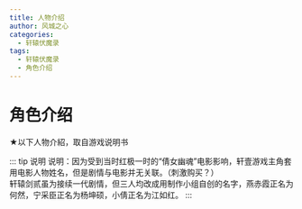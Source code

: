 ```yaml
---
title: 人物介绍
author: 风城之心
categories:
  - 轩辕伏魔录
tags:
  - 轩辕伏魔录
  - 角色介绍
---
```


# 角色介绍


<script setup>
import { ref } from 'vue'

const data = ref([{
    name:'輔子洵',
    info:[{
        label:'性别',
        value:'男'
    },
    {
        label:'年龄',
        value:'20'
    },
    {
        label:'武器',
        value:'剑'
    },
    {
        label:'职业',
        value:'墨者，墨門大徒弟'
    },
    {
        label:'描述',
        value:'鄰家大哥哥﹝汗～﹞'
    }
    ],
    avatar:'../../../public/img/games/fml/cas/slgcas01.gif',
    desc:`輔子洵自幼孤苦，雙親早亡，蒙墨門鉅子朱衍收入門下，為墨門的大弟子。雖非聰穎迅捷，然究是小有資質，加之勤勉學習，頗得師父朱衍喜歡。十八歲上時，習藝大致有成，朱衍已有傳缽之意。廿歲上的這日，朱衍命輔子洵下山降妖修習，旨在增其歷練，心中暗付輔子洵此行若能順利歸來，自以衣缽相傳了。<br />輔子洵下山未幾便即遭遇一番細故，賴平原村丁神醫父女救治多日方醒。於山下之變，輔子洵深覺愧赧，自思必回山面師告罪，亦擔心墨門尚有變故，便即告別丁群回山。<br />甫入山門卻見諸位師弟屍橫就地，探之原已被害多日。心下悚懼不安，緩步驚懼地步入大廳，果見師父朱衍亦已遇害，伏臥大廳血泊之中；師父的獨生愛女──小師妹卻不見蹤影。墨門竟只剩得他一人。<br />輔子洵大慟；安葬了師父及眾師兄弟之後，恍恍然不知何從。悄然凝思，心中所想盡是昔日師父敦敦訓誨時的慈和容貌，眾師兄弟山上同窗習藝的點點滴滴，以及小師妹的活潑跳脫。輔子洵思念放縱，一時間心中激盪，久久不能平復。<br />看看山門之大，卻不知自己何去何往？也不知收束心神，茫茫然朝山下走去……`
},{
    name:'丁芸',
    info:[{
        label:'性别',
        value:'女'
    },
    {
        label:'年龄',
        value:'17'
    },
    {
        label:'武器',
        value:'针'
    },
    {
        label:'职业',
        value:'女大夫'
    },
    {
        label:'描述',
        value:'善良純真美少女'
    }
    ],
    avatar:'../../../public/img/games/fml/cas/slgcas02.gif',
    desc:`父親丁群乃是江湖上聞名的神醫，後來一番系故，看盡江湖冷暖，遂攜同妻子與愛女丁芸隱居少淵峰下平原村中，遠離江湖武林、諸般事非。 <br />丁芸六歲上時母親便即早逝，乃與父親相守在平原村安靜生活。<br />丁芸自幼濡染醫道，或不如乃父之精，卻也超群。個性柔順婉約，自有一副悲天憫人的心腸。父女倆在鄉間行醫濟人，鄰里仰望。<br />這日丁芸欲外出採藥，甫出村口即見一長身少年昏暈在地，便將其救回。所幸這少年只是受了迷術，並無其餘內外傷，只需調理心神，挨得幾日也就醒了；之後將養些許也當無事。<br />丁芸見這少年長身玉面，劍眉薄唇，雖無受傷，但面容絕白悽然，雙唇緊抿，彷彿在昏去之前頗受一番驚懼，心中的愧疚徨急這幾日來全然盤覆在昏迷未復的俊臉之上。見之又替他難過起來，恍若自己也遭受如他一般的痛楚相似。<br />這少年醒來，言明自己乃是墨門輔子洵，將所受遭遇向丁群父女說了。輔子洵懸念墨門，定要回山，丁群擔心其心神未攝，苦心勸解，終是無用。只得命女兒丁芸路上陪伴，多備藥品，沿途照料，自付只須沒有重大意外，該當無事。
　　丁芸與輔子洵回到墨門，卻見滿門早已被害多日，心下頗感悽徨。<br />
　　待輔子洵將師父及師兄弟們安葬已畢，便一同下山往平原村來。回至村口，卻見村子已成廢墟一片，屋垣殘破，偶有幾處火煙。<br />
　　丁芸擔心父親，急往家中奔去，卻驚見父親俯臥門前，早已氣絕多時。丁芸傷心不已，輔子洵婉言安慰。<br />
　　丁芸家園被毀，父親橫死，至此已無依託。輔子洵感念她父女相救之情，不忍丁芸徨苦無依，心想不如暫且帶她同行，再定行止。於是兩人相攜而行。<br />`
},{
    name:'江無雙',
    info:[{
        label:'性别',
        value:'女'
    },
    {
        label:'年龄',
        value:'15'
    },
    {
        label:'武器',
        value:'黃金大刀'
    },
    {
        label:'职业',
        value:'少女'
    },
    {
        label:'描述',
        value:'驕驕蠻橫小妮子'
    }
    ],
    avatar:'../../../public/img/games/fml/cas/slgcas03.gif',
    desc:`汴涼金刀門門主江丰的獨身愛女，自小驕縱，因而養成一副蠻橫任性的脾氣。某日不知又去哪裡鬧了一場禍來，惹得江丰大怒。 <br />
江無雙自侍父親平素寵愛，又有母親依侍，口裡認錯卻全無誠意。江丰愈是怒極，揚言嚴懲，江無雙始知此次斷無倖然，心下驚慌。幸賴母親從旁迴護，父親暫時無可如何。<br />夜裡想起日間爹爹詈聲責罵，直是從所未有之事。當下驚怒交加，越牆負氣出走。<br />江無雙離家南下，路經一山腳，竟遭盜賊攔路搶劫。汴涼金刀江家名頭何其響亮！江門主嫡生愛女豈是庸庸？三兩下打敗攔路強盜，原來些許小賊，武功也只平平。打散盜賊後童心忽起，追上山去，眾強盜不是她對手，驚恐不定，卻不知江無雙有何企圖？<br />江無雙原本小孩心性，加上任性驕慣，仗著武藝和江家名頭，自幼調皮搗蛋，無禍不闖。這時突然想當起強盜頭頭來！群盜聽來無不詫異，雖覺難以想像，但想此人本領不差，若有她來坐第一把交椅，倒也合適。卻不想這江無雙小孩兒一個，對打家劫舍的事哪當個真？只不過一時好玩，想當個勞什子大王過過隱；待得興頭一過，便是求她來混兩個、三個寨子裡的大王，也留她不住！<br />便這樣江無雙在此據山佔寨，幹起了一群盜賊的頭領。<br />這日輔子洵與丁芸路過山下，江無雙領了小頭目並眾囉嘍欲來行搶。一番變故後，江無雙反覺山賊當得無味，倒不如輔子洵與丁芸遭妖怪追殺來的有趣。登時撇下一滿寨小頭目及眾囉嘍，強要賴上輔子洵二人。丁芸心地良善憫人，頗覺江無雙與這群山賊廝混甚是不妥，便央求輔子洵讓其同行。輔子洵一番思索，終於答應……<br />`
},
{
    name:'左震河',
    info:[{
        label:'性别',
        value:'男'
    },
    {
        label:'年龄',
        value:'40'
    },
    {
        label:'武器',
        value:'長槍'
    },
    {
        label:'职业',
        value:'鏢頭'
    },
    {
        label:'描述',
        value:'性烈如火大鏢客'
    }
    ],
    avatar:'../../../public/img/games/fml/cas/slgcas04.gif',
    desc:`河南震威鏢局的總鏢頭，祖上三代走鏢，江湖之上頗得黑白兩道仰望，因而有天下第一鏢之稱。 <br />左震河武藝超群，堪稱領袖河南，武林中人稱「神槍震八方」；加之三代走鏢闖下的名頭，手下保鏢從無失錯。<br />這日押鏢途中與輔子洵等三人相遇，江無雙玩興又起，定要攪鬧一番，卻與鏢局趟子手動上了手。左震河驚訝無已，以為強人奪鏢，雖見輔子洵等不像，卻也不敢多想，究是鏢物第一；雙方於是混鬥起來。一番爭鬥之後卻發現失了鏢車，輔子洵說明來由，深感歉疚，定要相助尋回失鏢。江無雙莽撞先行，輔子洵與鏢局人眾隨後跟去。終於在前頭野店撞上摸鏢賊裘千里，正自與江無雙爭鬧不休；一旁卻停著震威鏢局的鏢車。<br />一夥人費了老大勁終於制住裘千里，奪回失鏢。於是雙方分手，左震河保鏢先行。<br />不想一番變故之後，鏢車被毀，鏢局人眾死傷慘重。左震河發付從人且回河南，自己卻尋線追來仙狐谷，適逢谷中一場爭亂結束。輔子洵等見得左震河來此，驚訝無已。<br />左震河言明因果，原來毀鏢之人正是輔子洵等急欲追尋的禍首。一群人同仇敵愾，共同踏上旅途。`
},
{
    name:'裘千里',
    info:[{
        label:'性别',
        value:'男'
    },
    {
        label:'年龄',
        value:'30'
    },
    {
        label:'武器',
        value:'暗器、弓'
    },
    {
        label:'职业',
        value:'神偷'
    },
    {
        label:'描述',
        value:'見風轉舵牆頭草'
    }
    ],
    avatar:'../../../public/img/games/fml/cas/slgcas05.gif',
    desc:`人稱「江北草上飛」，輕功之迅捷絕倫，江湖之上罕有其匹；然而平時幹得卻是偷雞摸狗、飛簷侵戶的行當。偷竊之巧神乎其技，號稱偷遍天下絕不失手。個性圓滑精覺，從不踏無謂之險，卻也從不吃虧。然見口頭上若有可趁之機，便即叨然無已，此其唯一缺點。這日裘千里在樹林子中見輔子洵、丁芸，與江無雙三人和一隊鏢局子動手，一時手癢，趁著混亂中將鏢物摸走，竟是神鬼不覺。<br />待兩方鬥罷，鏢物早失。<br />輔子洵等要相助鏢局追尋失鏢，終於在前頭趕上正自大飲大朵的裘千里，以及滿車鏢物。無奈裘千里輕功卓絕，亦且武功不弱，輔子洵等費了老大功夫才終於將其擒住，繳還失鏢。<br />不想，裘千里卻又暗有所謀，軟擺乞語，便是要與輔子洵等人同行。丁芸憐心又起，於是央求讓其一道，輔子洵自有想法，於是便讓裘千里跟來，四人同踏進程。`
},
{
    name:'冷仲秋',
    info:[{
        label:'性别',
        value:'男'
    },
    {
        label:'年龄',
        value:'28'
    },
    {
        label:'武器',
        value:'長劍（官方網站，可是他用的好像都是刀）'
    },
    {
        label:'职业',
        value:'退隱劍客'
    },
    {
        label:'描述',
        value:'冷漠看江湖'
    }
    ],
    avatar:'../../../public/img/games/fml/cas/slgcas06.gif',
    desc:`劍法通神、曾經在武林中叱吒飛揚、人人景仰。少年時行走江湖，俠義高亮，人稱「河東大俠」，又因他面冷如鋒，以此別有外號「冷面佛」。 <br />不想後來遭敵所害，夫婦二人皆身中劇毒。妻子其時懷孕，距離分娩尚有一段時日；然中毒之後難過已極，竟爾早產後逝去。冷仲秋內力精深，得以將毒逼出，但卻雙眼俱盲。更沒想到的是，其妻產下一名女嬰雖然存活了下來，然而竟然便是天生血中罹毒。<br />唯一愛女生來即帶難治之症，冷仲秋為此四處奔波，求告解治之法，終是不能。<br />某日忽聽得修練靈狐的內丹或可治癒女兒身上的奇毒，因而四處尋訪靈狐。<br />這日來到仙狐谷求丹，竟撞上谷內一段紛爭。冷仲秋不明因果，又遭戲弄，竟與江無雙、裘千里相鬥了起來。江、裘兩人不是冷仲秋對手，幸好輔子洵及時出谷來救，未幾丁芸、七色又出得谷來，兩造說明原由，冷仲秋始細末，當下憤憤。<br />冷仲秋知道仙狐谷主失丹已死，隨即追蹤禍首而去，忽來到一處窄谷，地勢極其險峻。冷仲秋雙盲，又且心念愛女以及內丹，絲毫不察四周異狀；忽中埋伏，孤身被圍。是冷仲秋劍術通神，然而敵眾甚多，究是險象環生。幸好輔子洵等一夥趕到，便即加入混戰，及時救得冷仲秋窘境。<br />丁芸憐其處境，邀他同行；輔子洵、左震河仗義心起，亦從旁相勸不已。七色憐他，答允倘能奪回仙狐谷主的內丹，定相贈于他；江無雙小孩心性，自然越熱鬧越是興趣。冷仲秋心想自己孤身一人，追尋敵蹤自是艱辛，於是答應與眾人同行。<br />`
},

{
    name:'七色',
    info:[{
        label:'性别',
        value:'女'
    },
    {
        label:'年龄',
        value:'不详'
    },
    {
        label:'武器',
        value:'鞭'
    },
    {
        label:'职业',
        value:'狐仙'
    },
    {
        label:'描述',
        value:'丰姿綽約谷中仙'
    }
    ],
    avatar:'../../../public/img/games/fml/cas/slgcas07.gif',
    desc:`仙狐谷主的孫女，迺一修練數百年的靈狐化為人形；姿容嬌豔、綽約麗人。 <br />輔子洵等人來到仙狐谷，欲尋禍首。仙狐谷主極其明理，從中周旋，便要將煉妖壺交還輔子洵。<br />豈料一番變故之後，仙狐谷主失卻內丹，衰竭將死；七色身受重傷。眾人正是混亂一片，不想正兇趁亂逃出了谷去。 <br />仙狐谷主不幸身死，七色重傷之餘，亦且悲痛不已。七色心殤祖父之死，定要跟同輔子洵等人前去追尋元兇……`
},

{
    name:'梁錯',
    info:[{
        label:'性别',
        value:'男'
    },
    {
        label:'年龄',
        value:'19'
    },
    {
        label:'武器',
        value:'火彈、火器'
    },
    {
        label:'描述',
        value:'兵家後裔，憨厚單純胖小子'
    }
    ],
    avatar:'../../../public/img/games/fml/cas/slgcas08.gif',
    desc:`父親是上古兵家後裔。少年時及與父親居住在一世外隱匿之地。梁世一家向居於此，歷代均為良匠。梁父尤其聰明穎悟，機作之巧直如魯般復生，實百年一出之巧匠。不特專精機作之術，且通陰陽之學、五行之變。 <br />梁錯卻是天生愚魯遲鈍之極。梁父一生耽於技作之中，見子如此，每感慨之，謂其技將不傳矣。幸得此子性純良善，梁父乃以聊堪可慰。<br />這一日梁錯外出鬻樵，到得午後，歡然返家。甫入家門，卻見一群形跡不明之人分為兩方鬥得甚為激烈。梁錯心驚，看得片刻，卻遭一名長身妖怪出言恐嚇。<br />原來卻是輔子洵等一群人，誤闖密林，出不得路，便迷途來到梁家屋前。眾人本道可在此稍解勞頓，卻不想那小屋之中竟然無人；裘千里見得屋內陳設奇特，癮頭又犯，動手之繼不慎觸了機關，竟被關入夾室之中。<br />餘人心驚，見得無法可救，出得門來，又遇妖怪圍住，兩方打了起來。<br />梁錯遭妖怪恐嚇，奔入屋中取出火器，出來加入混鬥，卻幫著輔子洵等人擊退了敵人。<br />誰想放出了裘千里之後，屋中又是一番變故。丁芸本想邀他同行，原來梁錯對輔子洵等人亦有好感，自要同往幫忙。眾人歡喜，一同起程……`
},

{
    name:'九天',
    info:[{
        label:'性别',
        value:'女'
    },
    {
        label:'年龄',
        value:'不详'
    },
    {
        label:'职业',
        value:'狐仙'
    },
    {
        label:'描述',
        value:'陰沉跳脫小狐女（？）'
    }
    ],
    avatar:'../../../public/img/games/fml/cas/slgcas10.gif',
    desc:`仙狐谷主的小孫女、狐仙七色之妹，乃是修練數百年的白狐化成。不同於姐姐的成熟穩重、豔倫麗人，九天自幼活潑跳脫，愛玩愛鬧；又且由於家中長輩的對待，因此驕縱成性、膽大妄為。<br />九天在谷中不耐閒悶，擅自出谷結交臭氣相頭的妖邪四處作惡、惹事生飛，終被墨門的滅魔使者收入煉妖壺中。嬌生慣養的九天被困在壺中，為求生存受盡折磨，她恨天怨地、個性漸趨偏激。時光匆匆，轉眼已過了三百多年，忽地聽得耳畔聲響隱隱，只見那壺洞口大開，毫無周防。九天大起膽子，朝那壺口溜了出去…`
},
{
    name:'朱媛沅',
    info:[{
        label:'性别',
        value:'女'
    },
    {
        label:'年龄',
        value:'官方網站14，說明書17（我被弄混了…）'
    },
    ],
    avatar:'../../../public/img/games/fml/cas/slgcas09.gif',
    desc:`墨門掌門朱衍的獨生愛女。數年之前母親病逝，朱媛沅與父親及眾師哥山居生活，頗得憐愛；眾墨門弟子以其為師父、師娘獨女之故，平時寵愛已極，尤以大師哥輔子洵對她更是呵護關愛備至。朱媛沅時時跟著大師哥在山上玩耍、練劍，倒也快樂歡喜。<br />這一日輔子洵領受師命下山歷練，朱媛沅關心師哥，欲要同往，朱衍不允，令其回房，朱媛沅心下怏怏，回入自己房中。輔子洵自拜別師父，告別眾兄弟不提。<br />朱媛沅在房裡挨到午後，連午飯也不出來吃，朱衍心想這個女兒平日寵愛慣了，雖極少使小性，但究不能讓她有個起始，自己也絕難拉下臉去給女兒陪笑；以此不管，自去督促弟子練劍。<br />朱媛沅忽生奇想，溜出房門來，卻見屋內悄無一人，再到廳內往外張望，果見父親與眾師哥正在山門前練劍。朱媛沅偷偷拿起廳舍供臺上的煉妖壺，進房去包裹已定，又攜起自己的隨身短劍，逕從後門溜出，緣山道偷下山去。這是大師哥、三師哥與她從前發現的下山小路，這時卻正好派上用處。`
},
{
    name:'朱雀',
    info:[{
        label:'性别',
        value:'男'
    },
    {
        label:'武器',
        value:'柳葉雙刀'
    },
    {
        label:'描述',
        value:'妖物，陰森狡獪大妖王'
    }
    ],
    avatar:'../../../public/img/games/fml/cas/slgcas11.gif',
    desc:`五將山的妖王；不知其何來？<br />那朱雀王統領群妖，自來縱橫黃和以北，威攝不群；巢寨在五將山上一處僻靜的修羅宮中。牠生得高大魁偉、肌肉糾結，紅眼青面、赤髮箕張，果然不怒自威，凡小妖見了牠，沒有不震悚懼的！<br />這朱雀王手段高強，普天妖魔多有慕名來附的；手下智臣良將漸多，愈加不甘寂寞，心中有著老大一個野心想法......`
},
{
    name:'青龍',
    info:[{
        label:'性别',
        value:'男'
    },
    {
        label:'武器',
        value:'長劍'
    },
    {
        label:'描述',
        value:'修羅，喜怒不形、智比仲達'
    }
    ],
    avatar:'../../../public/img/games/fml/cas/slgcas12.gif',
    desc:`原是修羅使者，怎奈擺不脫貪嗔痴慾，因而墜入魔道；之後投在朱雀王帳下，供其驅策。自來冷靜狡猾，為朱雀王獻計劃策，是其手下第一謀臣。<br />青龍生得長身單薄，面容縞白了無血色，神色凌厲攝人，喜怒不形於色，實是見了教人聳然的厲害角色。`
},
{
    name:'白虎',
    info:[{
        label:'性别',
        value:'男'
    },
    {
        label:'武器',
        value:'无'
    },
    {
        label:'描述',
        value:'修羅，粗魯莽撞猛張飛'
    }
    ],
    avatar:'../../../public/img/games/fml/cas/slgcas13.gif',
    desc:`原是修羅使者，心生怨懟因由而墜入魔道；與兄長青龍投在朱雀王的手下，號為「東、西修羅」，是朱雀王的左右手。<br />白虎生得頗為強壯，一頭雪白頭髮是其特色。不同於其兄青龍，在朱雀底下卻是萬般奔波，幹盡勞差的角色。做事有十足衝勁，唯一缺憾便是腦袋不夠靈光。`
},

{
    name:'玄武',
    info:[{
        label:'性别',
        value:'男'
    },
    {
        label:'武器',
        value:'大鐵鎚'
    },
    {
        label:'描述',
        value:'妖物，寡言赤心似周倉'
    }
    ],
    avatar:'../../../public/img/games/fml/cas/slgcas14.gif',
    desc:`朱雀王帳下的舊臣，跟隨朱雀王最久，也是朱雀王最為仰賴的部屬之一。當年東、西修羅盡為煉妖壺所收，朱雀王手下忽折兩名得力助手，聲勢驟減。然而玄武始終如一，忠心故主，跟隨朱雀不離，隱然便是朱雀唯一信賴仰仗的部下了。<br />玄武生得極其魁偉壯，使起蠻力來無人能敵。一襲墨綠短衫，身上肌肉交錯糾結；臉卻生得極醜，至為嚇人。平時沉默寡言，卻是朱雀王身邊最為倚柱的近身護衛。`
},
]);
</script>

<p>★以下人物介紹，取自游戏说明书</p>

<a-list class="list-demo-action-layout" :bordered="false" :data="data">
    <template #item="{ item }">
      <a-list-item class="list-demo-item" action-layout="vertical">
        <template #extra>
          <div className="image-area">
            <a-image alt="arco-design" :src="item.avatar" :alt="item.name" />
          </div>
        </template>
        <a-list-item-meta
          :title="item.name"
          :description="item.desc"
          :bordered="false"
        >
        <template #description>
    <a-descriptions :data="item.info" layout="inline-horizontal" bordered/>
<span v-html="item.desc"></span>
</template>
<template #title>

## {{item.name}}
</template>
        </a-list-item-meta>
      </a-list-item>
    </template>
  </a-list>

  <style scoped>
.list-demo-action-layout .image-area {
  width: 183px;
  border-radius: 2px;
  overflow: hidden;
  margin-left:10px;
}

.list-demo-action-layout .list-demo-item {
  padding: 20px 0;
  border-bottom: 1px solid var(--color-fill-3);
}

.list-demo-action-layout .image-area img {
  width: 100%;
  object-fit:fill;
}

.list-demo-action-layout .arco-list-item-action .arco-icon {
  margin: 0 4px;
}
</style>



::: tip 说明
说明：因为受到当时红极一时的“倩女幽魂”电影影响，轩壹游戏主角套用电影人物姓名，但是剧情与电影并无关联。（刺激购买？）<br />
轩辕剑贰虽为接续一代剧情，但三人均改成用制作小组自创的名字，燕赤霞正名为何然，宁采臣正名为杨坤硕，小倩正名为江如红。
:::
